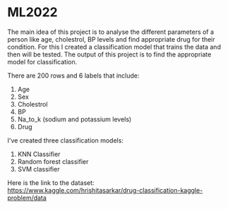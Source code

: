 # ML2022

The main idea of this project is to analyse the different parameters of a person like age, cholestrol, BP levels and find appropriate drug for their condition. For this I created a classification model that trains the data and then will be tested. The output of this project is to find the appropriate model for classification.

There are 200 rows and 6 labels that include:  
1. Age
2. Sex
3. Cholestrol
4. BP
5. Na_to_k (sodium and potassium levels)
6. Drug

I've created three classification models:
1. KNN Classifier
2. Random forest classifier
3. SVM classifier

Here is the link to the dataset:  
https://www.kaggle.com/hrishitasarkar/drug-classification-kaggle-problem/data
